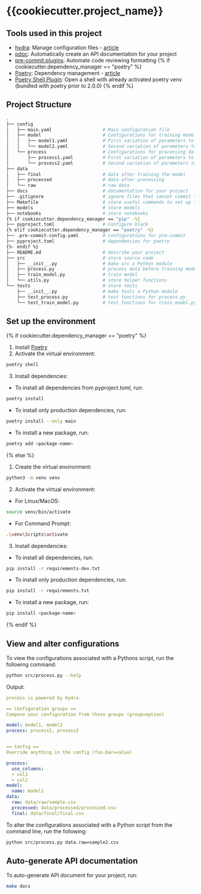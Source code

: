 # {{cookiecutter.project_name}}

## Tools used in this project
* [hydra](https://hydra.cc/): Manage configuration files - [article](https://mathdatasimplified.com/stop-hard-coding-in-a-data-science-project-use-configuration-files-instead/)
* [pdoc](https://github.com/pdoc3/pdoc): Automatically create an API documentation for your project
* [pre-commit plugins](https://pre-commit.com/): Automate code reviewing formatting
{% if cookiecutter.dependency_manager == "poetry" %}
* [Poetry](https://towardsdatascience.com/how-to-effortlessly-publish-your-python-package-to-pypi-using-poetry-44b305362f9f): Dependency management - [article](https://mathdatasimplified.com/poetry-a-better-way-to-manage-python-dependencies/)
* [Poetry Shell Plugin](https://github.com/python-poetry/poetry-plugin-shell): Open a shell with already activated poetry venv (bundled with poetry prior to 2.0.0)
{% endif %}

## Project Structure

```bash
.
├── config                      
│   ├── main.yaml                   # Main configuration file
│   ├── model                       # Configurations for training model
│   │   ├── model1.yaml             # First variation of parameters to train model
│   │   └── model2.yaml             # Second variation of parameters to train model
│   └── process                     # Configurations for processing data
│       ├── process1.yaml           # First variation of parameters to process data
│       └── process2.yaml           # Second variation of parameters to process data
├── data            
│   ├── final                       # data after training the model
│   ├── processed                   # data after processing
│   └── raw                         # raw data
├── docs                            # documentation for your project
├── .gitignore                      # ignore files that cannot commit to Git
├── Makefile                        # store useful commands to set up the environment
├── models                          # store models
├── notebooks                       # store notebooks
{% if cookiecutter.dependency_manager == "pip" -%}
├── pyproject.toml                  # Configure black
{% elif cookiecutter.dependency_manager == "poetry" -%}
├── .pre-commit-config.yaml         # configurations for pre-commit
├── pyproject.toml                  # dependencies for poetry
{%- endif %}
├── README.md                       # describe your project
├── src                             # store source code
│   ├── __init__.py                 # make src a Python module 
│   ├── process.py                  # process data before training model
│   ├── train_model.py              # train model
│   └── utils.py                    # store helper functions
└── tests                           # store tests
    ├── __init__.py                 # make tests a Python module 
    ├── test_process.py             # test functions for process.py
    └── test_train_model.py         # test functions for train_model.py
```

## Set up the environment

{% if cookiecutter.dependency_manager == "poetry" %}
1. Install [Poetry](https://python-poetry.org/docs/#installation)
2. Activate the virtual environment:
```bash
poetry shell
```
3. Install dependencies:
- To install all dependencies from pyproject.toml, run:
```bash
poetry install
```
- To install only production dependencies, run:
```bash
poetry install --only main
```
- To install a new package, run:
```bash
poetry add <package-name>
```
{% else %}
1. Create the virtual environment:
```bash
python3 -m venv venv
```
2. Activate the virtual environment:

- For Linux/MacOS:
```bash
source venv/bin/activate
```
- For Command Prompt:
```bash
.\venv\Scripts\activate
```
3. Install dependencies:
- To install all dependencies, run:
```bash
pip install -r requirements-dev.txt
```
- To install only production dependencies, run:
```bash
pip install -r requirements.txt
```
- To install a new package, run:
```bash
pip install <package-name>
```
{% endif %}

## View and alter configurations
To view the configurations associated with a Pythons script, run the following command:
```bash
python src/process.py --help
```
Output:
```yaml
process is powered by Hydra.

== Configuration groups ==
Compose your configuration from those groups (group=option)

model: model1, model2
process: process1, process2


== Config ==
Override anything in the config (foo.bar=value)

process:
  use_columns:
  - col1
  - col2
model:
  name: model1
data:
  raw: data/raw/sample.csv
  processed: data/processed/processed.csv
  final: data/final/final.csv
```

To alter the configurations associated with a Python script from the command line, run the following:
```bash
python src/process.py data.raw=sample2.csv
```

## Auto-generate API documentation

To auto-generate API document for your project, run:

```bash
make docs
```
